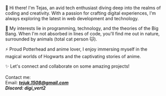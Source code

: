 👋 Hi there! I'm Tejas, an avid tech enthusiast diving deep into the realms of coding and creativity. With a passion for crafting digital experiences, I'm always exploring the latest in web development and technology.

🌱 My interests lie in programming, technology, and the theories of the Big Bang. When I'm not absorbed in lines of code, you'll find me out in nature, surrounded by animals (total cat person 🐱).

⚡️ Proud Potterhead and anime lover, I enjoy immersing myself in the magical worlds of Hogwarts and the captivating stories of anime.

✨ Let's connect and collaborate on some amazing projects! <br>
<br>Contact me:<br>Email: <i><strong>tejuk.1508@gmail.com<br>Discord: digi_vert2</strong></i>
